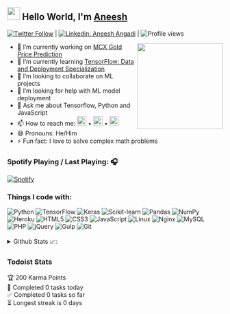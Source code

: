 ## <img src="https://raw.githubusercontent.com/iampavangandhi/iampavangandhi/master/gifs/Hi.gif" width="30px"> Hello World, I'm [Aneesh](https://en-audio.howtopronounce.com/0784b1246bc5e0dcc5fb17f410eef32c.mp3)

[![Twitter Follow](https://img.shields.io/twitter/follow/AnishAngadi?label=Follow)](https://twitter.com/intent/user?screen_name=AnishAngadi) |
[![Linkedin: Aneesh Angadi](https://img.shields.io/badge/-Aneesh%20Angadi-blue?style=flat-square&logo=Linkedin&logoColor=white&link=https://www.linkedin.com/in/aneesh-angadi-745a98a4)][linkedin] |
![Profile views](https://gpvc.arturio.dev/AneeshAngadi)

<a href="https://www.credential.net/e7147498-4747-472f-b6cf-364e64204c73">
  <img align="right" src="https://api.accredible.com/v1/frontend/credential_website_embed_image/badge/25885710" width=200 />
</a>

- 🔭 I’m currently working on [MCX Gold Price Prediction][project]
- 🌱 I’m currently learning [TensorFlow: Data and Deployment Specialization][course]
- 👯 I’m looking to collaborate on ML projects
- 🤔 I’m looking for help with ML model deployment
- 💬 Ask me about Tensorflow, Python and JavaScript
- 📫 How to reach me: [<img width="22px" src="https://cdn.jsdelivr.net/npm/simple-icons@v3/icons/twitter.svg" />][twitter] • [<img width="22px" src="https://cdn.jsdelivr.net/npm/simple-icons@v3/icons/linkedin.svg" />][linkedin] • [<img width="22px" src="https://cdn.jsdelivr.net/npm/simple-icons@v3/icons/instagram.svg" />][instagram]
- 😄 Pronouns: He/Him
- ⚡ Fun fact: I love to solve complex math problems

### Spotify Playing / Last Playing: 🎧

[![Spotify](https://github-readme.aneeshangadi.vercel.app/api/spotify)](https://open.spotify.com/user/aneeshangadi)

### Things I code with:

<img alt="Python" src="https://img.shields.io/badge/-Python-3776AB?style=flat-square&logo=python&logoColor=white" />
<img alt="TensorFlow" src="https://img.shields.io/badge/-TensorFlow-FF6F00?style=flat-square&logo=tensorflow&logoColor=white" />
<img alt="Keras" src="https://img.shields.io/badge/-Keras-D00000?style=flat-square&logo=keras&logoColor=white" />
<img alt="Scikit-learn" src="https://img.shields.io/badge/-Scikit%20learn-F7931E?style=flat-square&logo=scikit-learn&logoColor=white" />
<img alt="Pandas" src="https://img.shields.io/badge/-Pandas-150458?style=flat-square&logo=pandas&logoColor=white" />
<img alt="NumPy" src="https://img.shields.io/badge/-NumPy-013243?style=flat-square&logo=NumPy&logoColor=white" />
<img alt="Heroku" src="https://img.shields.io/badge/-Heroku-430098?style=flat-square&logo=heroku&logoColor=white" />
<img alt="HTML5" src="https://img.shields.io/badge/-HTML5-E34F26?style=flat-square&logo=HTML5&logoColor=white" />
<img alt="CSS3" src="https://img.shields.io/badge/-CSS3-1572B6?style=flat-square&logo=CSS3&logoColor=white" />
<img alt="JavaScript" src="https://img.shields.io/badge/-JavaScript-F7DF1E?style=flat-square&logo=JavaScript&logoColor=white" />
<img alt="Linux" src="https://img.shields.io/badge/-Linux-FCC624?style=flat-square&logo=Linux&logoColor=white" />
<img alt="Nginx" src="https://img.shields.io/badge/-Nginx-269539?style=flat-square&logo=NGINX&logoColor=white" />
<img alt="MySQL" src="https://img.shields.io/badge/-MySQL-4479A1?style=flat-square&logo=MySQL&logoColor=white" />
<img alt="PHP" src="https://img.shields.io/badge/-PHP-777BB4?style=flat-square&logo=PHP&logoColor=white" />
<img alt="jQuery" src="https://img.shields.io/badge/-jQuery-0769AD?style=flat-square&logo=jQuery&logoColor=white" />
<img alt="Gulp" src="https://img.shields.io/badge/-Gulp-CF4647?style=flat-square&logo=gulp&logoColor=white" />
<img alt="Git" src="https://img.shields.io/badge/-Git-F05032?style=flat-square&logo=Git&logoColor=white" />

<br />
<br />

<details align="left">
  <summary>Github Stats 📈:</summary>
  <img align="center" src="https://github-readme-stats.vercel.app/api?username=AneeshAngadi&count_private=true&show_icons=true" style="margin-top: 15px; margin-bottom: 15px"/>
  <img align="center" src="https://github-readme-stats.vercel.app/api/top-langs/?username=AneeshAngadi&layout=compact" />
</details>

### Todoist Stats

<!-- TODO-IST:START -->
🏆  200 Karma Points           
🌸  Completed 0 tasks today           
✅  Completed 0 tasks so far           
⏳  Longest streak is 0 days
<!-- TODO-IST:END -->

[twitter]: https://twitter.com/AnishAngadi
[project]: https://github.com/AneeshAngadi/mcx-gold-price-prediction
[course]: https://www.coursera.org/specializations/tensorflow-data-and-deployment
[linkedin]: https://www.linkedin.com/in/aneesh-angadi-745a98a4
[instagram]: https://www.instagram.com/anish_angadi
